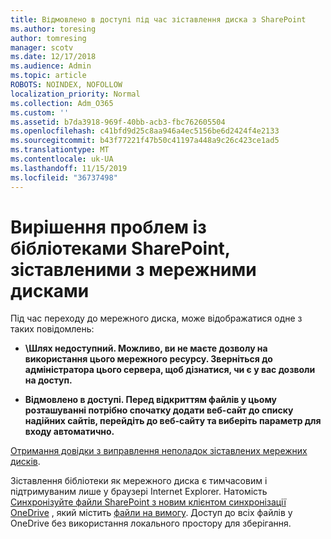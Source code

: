 ```yaml
---
title: Відмовлено в доступі під час зіставлення диска з SharePoint
ms.author: toresing
author: tomresing
manager: scotv
ms.date: 12/17/2018
ms.audience: Admin
ms.topic: article
ROBOTS: NOINDEX, NOFOLLOW
localization_priority: Normal
ms.collection: Adm_O365
ms.custom: ''
ms.assetid: b7da3918-969f-40bb-acb3-fbc762605504
ms.openlocfilehash: c41bfd9d25c8aa946a4ec5156be6d2424f4e2133
ms.sourcegitcommit: b43f77221f47b50c41197a448a9c26c423ce1ad5
ms.translationtype: MT
ms.contentlocale: uk-UA
ms.lasthandoff: 11/15/2019
ms.locfileid: "36737498"
---
```

# <a name="fix-problems-with-sharepoint-libraries-mapped-to-network-drives"></a>Вирішення проблем із бібліотеками SharePoint, зіставленими з мережними дисками

Під час переходу до мережного диска, може відображатися одне з таких повідомлень:
  
- **\\Шлях недоступний. Можливо, ви не маєте дозволу на використання цього мережного ресурсу. Зверніться до адміністратора цього сервера, щоб дізнатися, чи є у вас дозволи на доступ.**

- **Відмовлено в доступі. Перед відкриттям файлів у цьому розташуванні потрібно спочатку додати веб-сайт до списку надійних сайтів, перейдіть до веб-сайту та виберіть параметр для входу автоматично.**

[Отримання довідки з виправлення неполадок зіставлених мережних дисків](https://docs.microsoft.com/sharepoint/support/administration/troubleshoot-mapped-network-drives).
  
Зіставлення бібліотеки як мережного диска є тимчасовим і підтримуваним лише у браузері Internet Explorer. Натомість [Синхронізуйте файли SharePoint з новим клієнтом синхронізації OneDrive](https://support.office.com/article/6de9ede8-5b6e-4503-80b2-6190f3354a88.aspx) , який містить [файли на вимогу](https://support.office.com/article/0e6860d3-d9f3-4971-b321-7092438fb38e.aspx). Доступ до всіх файлів у OneDrive без використання локального простору для зберігання.
  
